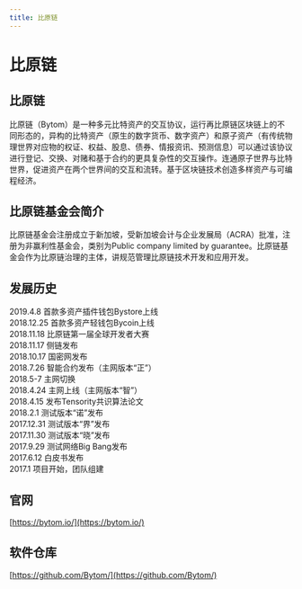 ```yaml
---
title: 比原链
---
```


# 比原链

<a name="d9031c43"></a>
## 比原链
比原链（Bytom）是一种多元比特资产的交互协议，运行再比原链区块链上的不同形态的，异构的比特资产（原生的数字货币、数字资产）和原子资产（有传统物理世界对应物的权证、权益、股息、债券、情报资讯、预测信息）可以通过该协议进行登记、交换、对赌和基于合约的更具复杂性的交互操作。连通原子世界与比特世界，促进资产在两个世界间的交互和流转。基于区块链技术创造多样资产与可编程经济。

<a name="96fd5b31"></a>
## 比原链基金会简介
比原链基金会注册成立于新加坡，受新加坡会计与企业发展局（ACRA）批准，注册为非赢利性基金会，类别为Public company limited by guarantee。比原链基金会作为比原链治理的主体，讲规范管理比原链技术开发和应用开发。

<a name="a93273c0"></a>
## 发展历史
2019.4.8 首款多资产插件钱包Bystore上线<br />2018.12.25 首款多资产轻钱包Bycoin上线<br />2018.11.18 比原链第一届全球开发者大赛<br />2018.11.17 侧链发布<br />2018.10.17 国密网发布<br />2018.7.26 智能合约发布（主网版本“正”）<br />2018.5-7 主网切换<br />2018.4.24 主网上线（主网版本“智”）<br />2018.4.15 发布Tensority共识算法论文<br />2018.2.1 测试版本“诺”发布<br />2017.12.31 测试版本“界”发布<br />2017.11.30 测试版本“晓”发布<br />2017.9.29 测试网络Big Bang发布<br />2017.6.12 白皮书发布<br />2017.1 项目开始，团队组建

<a name="847652d1"></a>
## 官网
[https://bytom.io/](https://bytom.io/)

<a name="e9de061b"></a>
## 软件仓库
[https://github.com/Bytom/](https://github.com/Bytom/)
